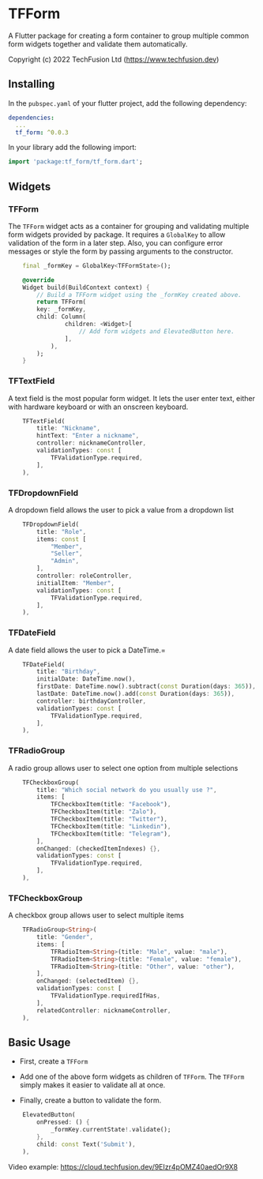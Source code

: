 # TFForm

A Flutter package for creating a form container to group multiple common form widgets together and validate them automatically.

Copyright (c) 2022 TechFusion Ltd (<https://www.techfusion.dev>)

## Installing

In the `pubspec.yaml` of your flutter project, add the following dependency:

```yaml
dependencies:
  ...
  tf_form: ^0.0.3
```

In your library add the following import:

```dart
import 'package:tf_form/tf_form.dart';
```

## Widgets

### TFForm

The `TFForm` widget acts as a container for grouping and validating multiple form widgets provided by package. It requires a `GlobalKey` to allow validation of the form in a later step. Also, you can configure error messages or style the form by passing arguments to the constructor.

```dart  
    final _formKey = GlobalKey<TFFormState>();

    @override
    Widget build(BuildContext context) {
        // Build a TFForm widget using the _formKey created above.
        return TFForm(
        key: _formKey,
        child: Column(
                children: <Widget>[
                    // Add form widgets and ElevatedButton here.
                ],
            ),
        );
    }
```  

### TFTextField

 A text field is the most popular form widget. It lets the user enter text, either with hardware keyboard or with an onscreen keyboard.

```dart
    TFTextField(
        title: "Nickname",
        hintText: "Enter a nickname",
        controller: nicknameController,
        validationTypes: const [
            TFValidationType.required,
        ],
    ),
```

### TFDropdownField

A dropdown field allows the user to pick a value from a dropdown list

```dart
    TFDropdownField(
        title: "Role",
        items: const [
            "Member",
            "Seller",
            "Admin",
        ],
        controller: roleController,
        initialItem: "Member",
        validationTypes: const [
            TFValidationType.required,
        ],
    ),
```

### TFDateField

A date field allows the user to pick a DateTime.=

```dart
    TFDateField(
        title: "Birthday",
        initialDate: DateTime.now(),
        firstDate: DateTime.now().subtract(const Duration(days: 365)),
        lastDate: DateTime.now().add(const Duration(days: 365)),
        controller: birthdayController,
        validationTypes: const [
            TFValidationType.required,
        ],
    ),
```

### TFRadioGroup

A radio group allows user to select one option from multiple selections

```dart
    TFCheckboxGroup(
        title: "Which social network do you usually use ?",
        items: [
            TFCheckboxItem(title: "Facebook"),
            TFCheckboxItem(title: "Zalo"),
            TFCheckboxItem(title: "Twitter"),
            TFCheckboxItem(title: "Linkedin"),
            TFCheckboxItem(title: "Telegram"),
        ],
        onChanged: (checkedItemIndexes) {},
        validationTypes: const [
            TFValidationType.required,
        ],
    ),
```

### TFCheckboxGroup

A checkbox group allows user to select multiple items

```dart
    TFRadioGroup<String>(
        title: "Gender",
        items: [
            TFRadioItem<String>(title: "Male", value: "male"),
            TFRadioItem<String>(title: "Female", value: "female"),
            TFRadioItem<String>(title: "Other", value: "other"),
        ],
        onChanged: (selectedItem) {},
        validationTypes: const [
            TFValidationType.requiredIfHas,
        ],
        relatedController: nicknameController,
    ),
```

## Basic Usage

- First, create a `TFForm`

- Add one of the above form widgets as children of `TFForm`. The `TFForm` simply makes it easier to validate all at once.

- Finally, create a button to validate the form.

```dart
    ElevatedButton(
        onPressed: () {
            _formKey.currentState!.validate();
        },
        child: const Text('Submit'),
    ),

```

Video example: https://cloud.techfusion.dev/9EIzr4pOMZ40aedOr9X8